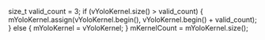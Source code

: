 size_t valid_count = 3;
if (vYoloKernel.size() > valid_count) {
    mYoloKernel.assign(vYoloKernel.begin(), vYoloKernel.begin() + valid_count);
} else {
    mYoloKernel = vYoloKernel;
}
mKernelCount = mYoloKernel.size();
